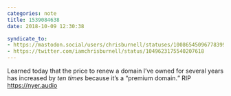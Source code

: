 ```yaml
---
categories: note
title: 1539084638
date: 2018-10-09 12:30:38

syndicate_to:
- https://mastodon.social/users/chrisburnell/statuses/100865450967783990
- https://twitter.com/iamchrisburnell/status/1049623175540207618
---
```


Learned today that the price to renew a domain I’ve owned for several years has increased by _ten times_ because it’s a <q>premium domain.</q> RIP <a href="https://nyer.audio" rel="external">https://nyer.audio</a>

